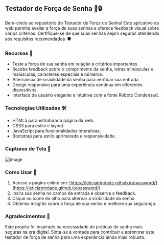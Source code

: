 ## Testador de Força de Senha 💪🔒

Bem-vindo ao repositório do Testador de Força de Senha! Este aplicativo da web permite avaliar a força de suas senhas e oferece feedback visual sobre vários critérios. Certifique-se de que suas senhas sejam seguras atendendo aos requisitos recomendados. 🛡️

### Recursos 🌟

- Teste a força de sua senha em relação a critérios importantes.
- Receba feedback sobre o comprimento da senha, letras minúsculas e maiúsculas, caracteres especiais e números.
- Alternância de visibilidade da senha para verificar sua entrada.
- Design responsivo para uma experiência contínua em diferentes dispositivos.
- Interface de usuário elegante e intuitiva com a fonte Roboto Condensed.

### Tecnologias Utilizadas 🛠️

- HTML5 para estruturar a página da web.
- CSS3 para estilo e layout.
- JavaScript para funcionalidades interativas.
- Bootstrap para estilo aprimorado e responsividade.

### Capturas de Tela 📸

![image](https://github.com/LeticiaTrindade/password/assets/61462194/f1c44567-98ad-424a-b6c6-98c4dc062d08)

### Como Usar 🚀

1. Acesse a página online em: [https://leticiatrindade.github.io/password/](https://leticiatrindade.github.io/password/)
2. Insira sua senha no campo de entrada e observe o feedback.
3. Clique no ícone do olho para alternar a visibilidade da senha.
4. Obtenha insights sobre a força de sua senha e melhore sua segurança.

### Agradecimentos 🙏

Este projeto foi inspirado na necessidade de práticas de senha mais seguras na era digital. Sinta-se à vontade para contribuir e aprimorar este testador de força de senha para uma experiência ainda mais robusta.
